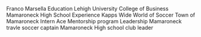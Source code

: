 Franco Marsella 
Education
Lehigh University College of Business 
Mamaroneck High School 
Experience 
Kapps Wide World of Soccer
Town of Mamaroneck Intern 
Ace Mentorship program 
Leadership
Mamaroneck travle soccer captain 
Mamaroneck High school club leader
